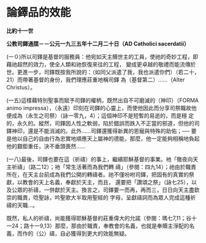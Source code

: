 # 論鐸品的效能


**比約十一世**

**公教司鐸通牒－－公元一九三五年十二月二十日（AD Catholici sacerdatii）**





(一０)所以司鐸是基督的服務員：他宛如天主贖世主的工員，使祂的奇妙工程，即藉祂超然的效力，使全人類和祂恢復來往的工程，
變成更卓越的敬禮而能流傳於世。更進一步，司鐸既按我所說的：（如同父派遣了我，我也派遣你們）（若二十，21）而帶著基督的身份，我們理應莊重地稱司鐸
為（基督第二）……（Alter Christus）。

(一五)這樣藉特別聖事而賦予司鐸的權柄，既然出自不可磨滅的（神印）（FORMA animo 
impressa），（永遠）印刻在司鐸的心靈上，而使他因此而分享司祭職故他便成為（永生之司祭）（詠一零九，4）；這個神印不是短暫的易逝的，而是穩
定的，永久的。縱然，司鐸因人性之軟弱，陷於錯誤而跌入不正當的邪道，但他的司鐸神印，還是不能消滅的。此外……司鐸還獲得新異的恩寵與特殊的助佑；──
要是他以自己的自由行為忠實地順應天上屬神的德能，那麼，他一定能夠相稱地負起他的艱鉅重任，決不垂頭喪然……

(一八)最後，司鐸也要在這（祈禱）的事上，繼續耶穌基督的事業。衪「徹夜向天主祈禱」（路二12）；衪「常生活著而為我們轉
禱」（參閱：四九14）；祂由於職責所在，在天主台前成為我們公開的轉禱者。祂不僅吩咐司鐸，把固有的真實的祭獻，以教會的天上名義，奉獻於天主，而且，
還要把「讚頌之祭」（詠七25），以及公眾的祈禱，一併獻於天主。換言之，司鐸要一而再，再而三，日日向天主盡欽崇的職責，唸聖詠，吟聖歌大半取用聖經的
字母，呈獻禱詞而為眾人完成這種祈禱的天職…。

既然，私人的祈禱，尚能獲得耶穌基督的莊重偉大的允諾（參閱：瑪七7,11；谷十一24；路十一9,13）那麼，那由於職責，奉教會的名義，也就是奉贖主淨配的名義，而作的（公）禱，自必獲得到更大的效能無疑。

